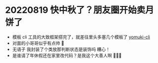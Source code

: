 <!--
 * @Desc:
 * @Author: 曾茹菁
 * @Date: 2022-08-19 10:25:41
 * @LastEditors: 曾茹菁
 * @LastEditTime: 2022-08-19 13:32:47
-->

# 20220819 快中秋了？朋友圈开始卖月饼了

- 模板 cli 工具的大致框架搭完了，就差往里头多塞几个模板了 [yomuki-cli](https://github.com/YomukiZRJ/yomuki-cli)
- 对面的小哥哥似乎有点帅 🙈
- 无语子 我封装了个类放那判断状态是装饰吗 糟心！
- 是谁请了年休假还在家里改代码？是我这个大善人啊 🙉🙉🙉
